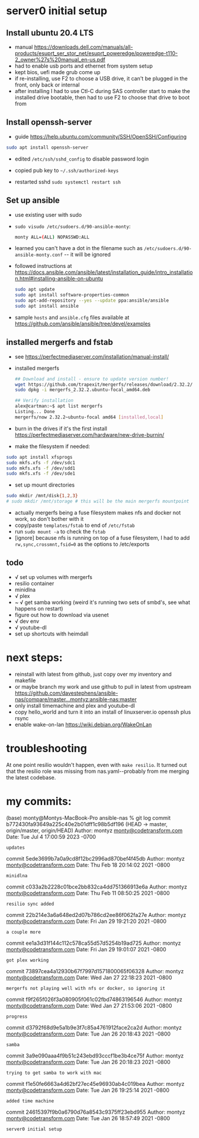# server0 initial setup

## Install ubuntu 20.4 LTS

- manual <https://downloads.dell.com/manuals/all-products/esuprt_ser_stor_net/esuprt_poweredge/poweredge-t110-2_owner%27s%20manual_en-us.pdf>
- had to enable usb ports and ethernet from system setup
- kept bios, uefi made grub come up
- if re-installing, use F2 to choose a USB drive, it can't be plugged in the front, only back or internal
- after installing I had to use Ctl-C during SAS controller start to make the installed drive bootable, then had to use F2 to choose that drive to boot from

## Install openssh-server
- guide <https://help.ubuntu.com/community/SSH/OpenSSH/Configuring>

```bash
sudo apt install openssh-server
```

- edited `/etc/ssh/sshd_config` to disable password login

- copied pub key to `~/.ssh/authorized-keys`
- restarted sshd `sudo systemctl restart ssh`

## Set up ansible

- use existing user with sudo
- `sudo visudo /etc/sudoers.d/90-ansible-monty`:

    ```bash
    monty ALL=(ALL) NOPASSWD:ALL
    ```

- learned you can't have a dot in the filename such as `/etc/sudoers.d/90-ansible-monty.conf` -- it will be ignored
- followed instructions at <https://docs.ansible.com/ansible/latest/installation_guide/intro_installation.html#installing-ansible-on-ubuntu>

    ```bash
    sudo apt update
    sudo apt install software-properties-common
    sudo apt-add-repository --yes --update ppa:ansible/ansible
    sudo apt install ansible
    ```

- sample `hosts` and `ansible.cfg` files available at <https://github.com/ansible/ansible/tree/devel/examples>

## installed mergerfs and fstab

- see <https://perfectmediaserver.com/installation/manual-install/>
- installed mergerfs

    ```bash
    ## Download and install - ensure to update version number!
    wget https://github.com/trapexit/mergerfs/releases/download/2.32.2/mergerfs_2.32.2.ubuntu-focal_amd64.deb
    sudo dpkg -i mergerfs_2.32.2.ubuntu-focal_amd64.deb

    ## Verify installation
    alex@cartman:~$ apt list mergerfs
    Listing... Done
    mergerfs/now 2.32.2~ubuntu-focal amd64 [installed,local]
    ```

- burn in the drives if it's the first install <https://perfectmediaserver.com/hardware/new-drive-burnin/>
- make the filesystem if needed:

```bash
sudo apt install xfsprogs
sudo mkfs.xfs -f /dev/sdc1
sudo mkfs.xfs -f /dev/sdd1
sudo mkfs.xfs -f /dev/sde1
```

- set up mount directories

```bash
sudo mkdir /mnt/disk{1,2,3}
# sudo mkdir /mnt/storage # this will be the main mergerfs mountpoint
```

- actually mergerfs being a fuse filesystem makes nfs and docker not work, so don't bother with it
- copy/paste `templates/fstab` to end of `/etc/fstab`
- run `sudo mount -a` to check the `fstab`
- [ignore] because nfs is running on top of a fuse filesystem, I had to add `rw,sync,crossmnt,fsid=0` as the options to /etc/exports

## todo

- √ set up volumes with mergerfs
- resilio container
- minidlna
- √ plex
- ~ √ get samba working (weird it's running two sets of smbd's, see what happens on restart)
- figure out how to download via usenet
- √ dev env
- √ youtube-dl 
- set up shortcuts with heimdall

# next steps:

- reinstall with latest from github, just copy over my inventory and makefile
- or maybe branch my work and use github to pull in latest from upstream https://github.com/davestephens/ansible-nas/compare/master...montyz:ansible-nas:master
- only install timemachine and plex and youtube-dl 
- copy hello_world and turn it into an install of linuxserver.io openssh plus rsync
- enable wake-on-lan https://wiki.debian.org/WakeOnLan

# troubleshooting
At one point resilio wouldn't happen, even with `make resilio`. It turned out that the resilio role was missing from nas.yaml--probably from me merging the latest codebase.

# my commits:
(base) monty@Montys-MacBook-Pro ansible-nas % git log
commit b772430fa93649a225c40e2b01dff1c98b5df196 (HEAD -> master, origin/master, origin/HEAD)
Author: montyz <monty@codetransform.com>
Date:   Tue Jul 4 17:00:59 2023 -0700

    updates

commit 5ede3699b7a0a9cd8f12bc2996ad870bef4f45db
Author: montyz <monty@codetransform.com>
Date:   Thu Feb 18 20:14:02 2021 -0800

    minidlna

commit c033a2b2228c01bce2bb832ca4dd751366913e6a
Author: montyz <monty@codetransform.com>
Date:   Thu Feb 11 08:50:25 2021 -0800

    resilio sync added

commit 22b214e3a6a648ed2d07b786cd2ee86f062fa27e
Author: montyz <monty@codetransform.com>
Date:   Fri Jan 29 19:21:20 2021 -0800

    a couple more

commit ee1a3d31f144c112c578ca55d57d5254b19ad725
Author: montyz <monty@codetransform.com>
Date:   Fri Jan 29 19:01:07 2021 -0800

    got plex working

commit 73897cea4a12930b67f7997d1571800065f06328
Author: montyz <monty@codetransform.com>
Date:   Wed Jan 27 22:18:23 2021 -0800

    mergerfs not playing well with nfs or docker, so ignoring it

commit f9f265f026f3a080905f061c02fbd74863196546
Author: montyz <monty@codetransform.com>
Date:   Wed Jan 27 21:53:06 2021 -0800

    progress

commit d3792f68d9e5a1b9e3f7c85a4761912face2ca2d
Author: montyz <monty@codetransform.com>
Date:   Tue Jan 26 20:18:43 2021 -0800

    samba

commit 3a9e090aaa4f9b51c243ebd93cccf1be3b4ce75f
Author: montyz <monty@codetransform.com>
Date:   Tue Jan 26 20:18:23 2021 -0800

    trying to get samba to work with mac

commit f1e50fe6663a4d62bf27ec45e96930ab4c019bea
Author: montyz <monty@codetransform.com>
Date:   Tue Jan 26 19:25:14 2021 -0800

    added time machine

commit 24615397f9b0a6790d76a8543c9375ff23ebd955
Author: montyz <monty@codetransform.com>
Date:   Tue Jan 26 18:57:49 2021 -0800

    server0 initial setup
